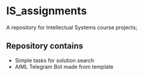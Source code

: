 # IS_assignments
A repository for Intellectual Systems course projects;

## Repository contains
- Simple tasks for solution search
- AIML Telegram Bot made from template


